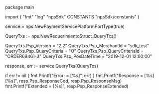 package main

import (
        "fmt"
        "log"
        "npsSdk"
        CONSTANTS "npsSdk/constants"
)

service:= nps.NewPaymentServicePlatformPortType(true)

QueryTxs := nps.NewRequerimientoStruct_QueryTxs()

QueryTxs.Psp_Version = "2.2"
QueryTxs.Psp_MerchantId = "sdk_test"
QueryTxs.Psp_QueryCriteria = "O"
QueryTxs.Psp_QueryCriteriaId = "ORDER69461-3"
QueryTxs.Psp_PosDateTime = "2019-12-01 12:00:00"

response, err := service.QueryTxs(QueryTxs)

if err != nil {
    fmt.Printf("Error: = [%s]", err)
}
fmt.Printf("Response = [%s] [%s]", resp.Psp_ResponseCod, resp.Psp_ResponseMsg)
fmt.Printf("Extended = [%s]", resp.Psp_ResponseExtended)



